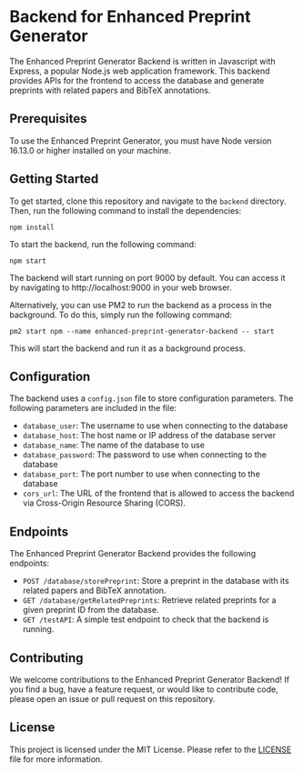 # Backend for Enhanced Preprint Generator

The Enhanced Preprint Generator Backend is written in Javascript with Express, a popular Node.js web application framework. This backend provides APIs for the frontend to access the database and generate preprints with related papers and BibTeX annotations.

## Prerequisites

To use the Enhanced Preprint Generator, you must have Node version 16.13.0 or higher installed on your machine.

## Getting Started

To get started, clone this repository and navigate to the `backend` directory. Then, run the following command to install the dependencies:

```
npm install
```
To start the backend, run the following command:
```
npm start
```
The backend will start running on port 9000 by default. You can access it by navigating to http://localhost:9000 in your web browser.

Alternatively, you can use PM2 to run the backend as a process in the background. To do this, simply run the following command:

```
pm2 start npm --name enhanced-preprint-generator-backend -- start 
```

This will start the backend and run it as a background process.

## Configuration
The backend uses a `config.json` file to store configuration parameters. The following parameters are included in the file:

- `database_user`: The username to use when connecting to the database
- `database_host`: The host name or IP address of the database server
- `database_name`: The name of the database to use
- `database_password`: The password to use when connecting to the database
- `database_port`: The port number to use when connecting to the database
- `cors_url`: The URL of the frontend that is allowed to access the backend via Cross-Origin Resource Sharing (CORS).

## Endpoints

The Enhanced Preprint Generator Backend provides the following endpoints:

- ``POST /database/storePreprint``: Store a preprint in the database with its related papers and BibTeX annotation.
- ``GET /database/getRelatedPreprints``: Retrieve related preprints for a given preprint ID from the database.
- ``GET /testAPI``: A simple test endpoint to check that the backend is running.

## Contributing

We welcome contributions to the Enhanced Preprint Generator Backend! If you find a bug, have a feature request, or would like to contribute code, please open an issue or pull request on this repository.

## License

This project is licensed under the MIT License. Please refer to the [LICENSE](../COPYING) file for more information.
